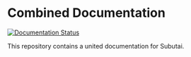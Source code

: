 # Combined Documentation

[![Documentation Status](https://readthedocs.org/projects/subutai-guide/badge/?version=latest)](http://subutai-guide.readthedocs.io/en/latest/?badge=latest)

This repository contains a united documentation for Subutai.
